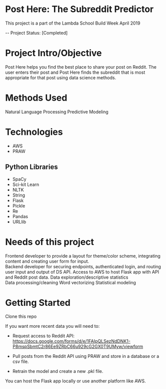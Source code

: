 # Post Here: The Subreddit Predictor
This project is a part of the Lambda School Build Week April 2019

-- Project Status: [Completed]

# Project Intro/Objective
Post Here helps you find the best place to share your post on Reddit. The user enters their post and Post Here finds the subreddit that is most appropriate for that post using data science methods.

# Methods Used
Natural Language Processing
Predictive Modeling

# Technologies
 - AWS
 - PRAW
 
## Python Libraries
 - SpaCy
 - Sci-kit Learn
 - NLTK
 - String
 - Flask
 - Pickle
 - Re
 - Pandas
 - URLlib

# Needs of this project
Frontend developer to provide a layout for theme/color scheme, integrating content and creating user form for input.  
Backend developer for securing endpoints, authenticated login, and routing user input and output of DS API. 
Access to AWS to host Flask app with API and Reddit post data.
Data exploration/descriptive statistics  
Data processing/cleaning
Word vectorizing
Statistical modeling    

# Getting Started
Clone this repo

If you want more recent data you will need to:

- Request access to Reddit API: https://docs.google.com/forms/d/e/1FAIpQLSezNdDNK1-P8mspSbmtC2r86Ee9ZRbC66u929cG2GX0T9UMyw/viewform

- Pull posts from the Reddit API using PRAW and store in a database or a csv file.

- Retrain the model and create a new .pkl file.

You can host the Flask app locally or use another platform like AWS.
